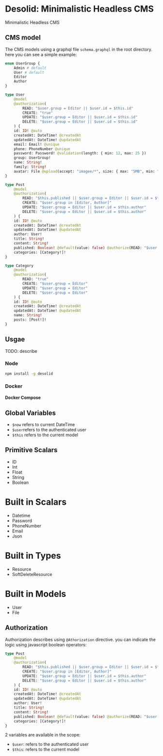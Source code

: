 # Desolid: Minimalistic Headless CMS

Minimalistic Headless CMS

## CMS model

The CMS models using a graphql file `schema.graphql` in the root directory. here you can see a simple example:

```graphql
enum UserGroup {
    Admin # default
    User # default
    Editor
    Author
}

type User
    @model
    @authorization(
        READ: "$user.group = Editor || $user.id = $this.id"
        CREATE: "true"
        UPDATE: "$user.group = Editor || $user.id = $this.id"
        DELETE: "$user.group = Editor || $user.id = $this.id"
    ) {
    id: ID! @auto
    createdAt: DateTime! @createdAt
    updatedAt: DateTime! @updatedAt
    email: Email! @unique
    phone: PhoneNumber @unique
    password: Password! @validation(length: { min: 12, max: 25 })
    group: UserGroup!
    name: String!
    family: String!
    avatar: File @upload(accept: "imagee/*", size: { max: "5MB", min: "10KB" })
}

type Post
    @model
    @authorization(
        READ: "$this.published || $user.group = Editor || $user.id = $this.author"
        CREATE: "$user.group in [Editor, Author]"
        UPDATE: "$user.group = Editor || $user.id = $this.author"
        DELETE: "$user.group = Editor || $user.id = $this.author"
    ) {
    id: ID! @auto
    createdAt: DateTime! @createdAt
    updatedAt: DateTime! @updatedAt
    author: User!
    title: String!
    content: String!
    published: Boolean! @default(value: false) @authorize(READ: "$user.group in [Editor, Author]")
    categories: [Category!]!
}

type Category
    @model
    @authorization(
        READ: "true"
        CREATE: "$user.group = Editor"
        UPDATE: "$user.group = Editor"
        DELETE: "$user.group = Editor"
    ) {
    id: ID! @auto
    createdAt: DateTime! @createdAt
    updatedAt: DateTime! @updatedAt
    name: String!
    posts: [Post!]!
}
```

## Usgae

TODO: describe

### Node

```bash
npm install -g desolid
```

### Docker

#### Docker Compose

## Global Variables

-   `$now` refers to current DateTime
-   `$user`refers to the authenticated user
-   `$this` refers to the current model

## Primitive Scalars

-   ID
-   Int
-   Float
-   String
-   Boolean

# Built in Scalars

-   Datetime
-   Password
-   PhoneNumber
-   Email
-   Json

# Built in Types

-   Resource
-   SoftDeleteResource

# Built in Models

-   User
-   File

## Authorization

Authorization describes using `@Athorization` directive. you can indicate the logic using javascript boolean operators:

```graphql
type Post
    @model
    @authorization(
        READ: "$this.published || $user.group = Editor || $user.id = $this.author"
        CREATE: "$user.group in [Editor, Author]"
        UPDATE: "$user.group = Editor || $user.id = $this.author"
        DELETE: "$user.group = Editor || $user.id = $this.author"
    ) {
    id: ID! @auto
    createdAt: DateTime! @createdAt
    updatedAt: DateTime! @updatedAt
    author: User!
    title: String!
    content: String!
    published: Boolean! @default(value: false) @authorize(READ: "$user.group in [Editor, Author]")
    categories: [Category!]!
}
```

2 variables are available in the scope:

-   `$user`: refers to the authenticated user
-   `$this`: refers to the current model
